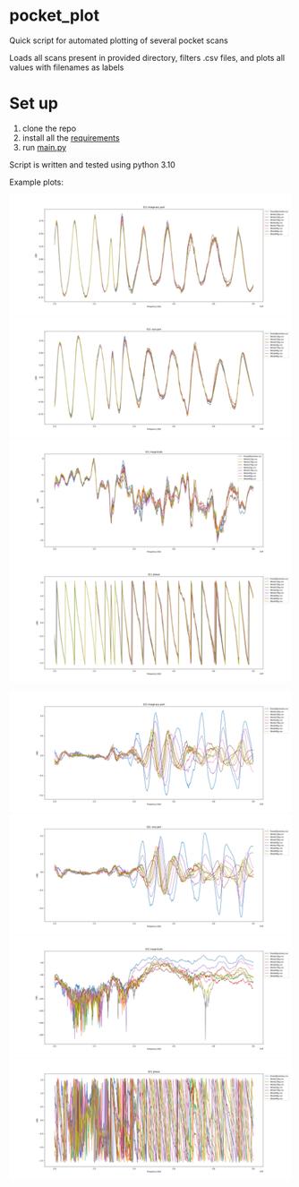 # pocket_plot

Quick script for automated plotting of several pocket scans

Loads all scans present in provided directory, filters .csv files, and plots all values with filenames as labels

<!-- For user -->

# Set up

1. clone the repo
2. install all the [requirements](requirements.txt)
3. run [main.py](requirements.txt)

Script is written and tested using python 3.10

Example plots:


![S11](assets/S11%20imaginary%20part.png)
![S11](assets/S11%20real%20part.png)
![S11](assets/S11%20magnitude.png)
![S11](assets/S11%20phase.png)

![S21](assets/S21%20imaginary%20part.png)
![S21](assets/S21%20real%20part.png)
![S21](assets/S21%20magnitude.png)
![S21](assets/S21%20phase.png)